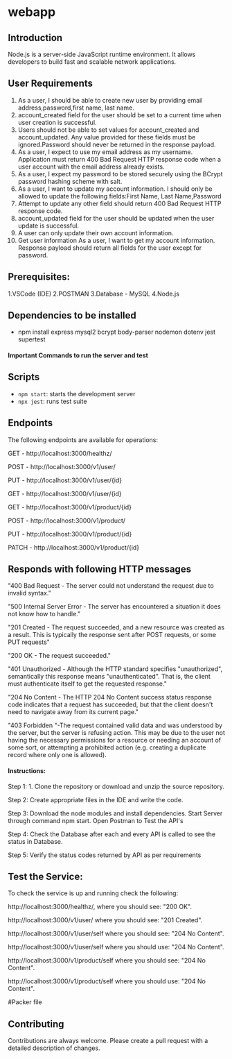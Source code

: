 # webapp

## Introduction
Node.js is a server-side JavaScript runtime environment. It allows developers to build fast and scalable network applications.

## User Requirements


1. As a user, I should be able to create new user by providing email address,password,first name, last name.
2. account_created field for the user should be set to a current time when user creation is successful.
3. Users should not be able to set values for account_created and account_updated. Any value provided for these fields must be ignored.Password should never be returned in the response payload.
4. As a user, I expect to use my email address as my username.
Application must return 400 Bad Request HTTP response code when a user account with the email address already exists.
5. As a user, I expect my password to be stored securely using the BCrypt password hashing scheme with salt.
6. As a user, I want to update my account information. I should only be allowed to update the following fields:First Name, Last Name,Password
7. Attempt to update any other field should return 400 Bad Request HTTP response code.
8. account_updated field for the user should be updated when the user update is successful.
9. A user can only update their own account information.
10. Get user information
As a user, I want to get my account information. Response payload should return all fields for the user except for password.

## Prerequisites:

1.VSCode (IDE)
2.POSTMAN
3.Database - MySQL
4.Node.js

## Dependencies to be installed 

- npm install express mysql2 bcrypt body-parser nodemon dotenv  jest supertest


<h4>Important Commands to run the server and test</h4>

## Scripts
- `npm start`: starts the development server
- `npx jest`: runs test suite

## Endpoints
The following endpoints are available for operations:

GET - http://localhost:3000/healthz/

POST - http://localhost:3000/v1/user/

PUT - http://localhost:3000/v1/user/{id}

GET - http://localhost:3000/v1/user/{id}

GET - http://localhost:3000/v1/product/{id}

POST - http://localhost:3000/v1/product/

PUT - http://localhost:3000/v1/product/{id}

PATCH - http://localhost:3000/v1/product/{id}




## Responds with following HTTP messages

"400 Bad Request - The server could not understand the request due to invalid syntax."

"500 Internal Server Error - The server has encountered a situation it does not know how to handle."

"201 Created - The request succeeded, and a new resource was created as a result. This is typically the response sent after POST requests, or some PUT requests"

"200 OK - The request succeeded."

"401 Unauthorized - Although the HTTP standard specifies "unauthorized", semantically this response means "unauthenticated". That is, the client must authenticate itself to get the requested response."

"204 No Content - The HTTP 204 No Content success status response code indicates that a request has succeeded, but that the client doesn't need to navigate away from its current page."

"403 Forbidden "-The request contained valid data and was understood by the server, but the server is refusing action. This may be due to the user not having the necessary permissions for a resource or needing an account of some sort, or attempting a prohibited action (e.g. creating a duplicate record where only one is allowed). 


<h4>Instructions:</h4>
Step 1: 1. Clone the repository or download and unzip the source repository.

Step 2: Create appropriate files in the IDE and write the code.

Step 3: Download the node modules and install dependencies. Start Server through command npm start. Open Postman to Test the API's

Step 4: Check the Database after each and every API is called to see the status in Database.

Step 5: Verify the status codes returned by API as per requirements 


## Test the Service:
To check the service is up and running check the following:

http://localhost:3000/healthz/, where you should see: "200 OK".

http://localhost:3000/v1/user/ where you should see: "201 Created".

http://localhost:3000/v1/user/self where you should see: "204 No Content".

http://localhost:3000/v1/user/self where you should use: "204 No Content".

http://localhost:3000/v1/product/self where you should see: "204 No Content".

http://localhost:3000/v1/product/self where you should use: "204 No Content".


#Packer file
## Contributing
Contributions are always welcome. Please create a pull request with a detailed description of changes.
